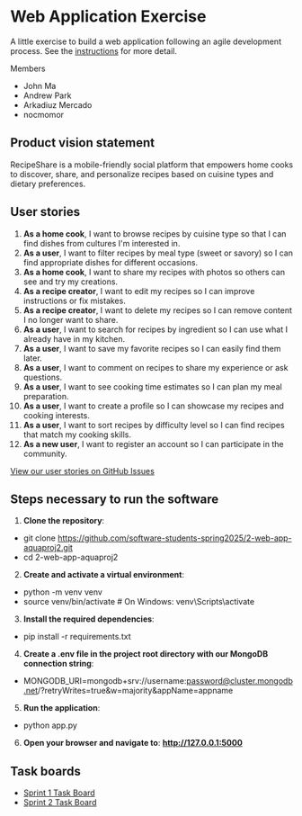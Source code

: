 # Web Application Exercise

A little exercise to build a web application following an agile development process. See the [instructions](instructions.md) for more detail.

Members
- John Ma
- Andrew Park
- Arkadiuz Mercado
- nocmomor

## Product vision statement

RecipeShare is a mobile-friendly social platform that empowers home cooks to discover, share, and personalize recipes based on cuisine types and dietary preferences.

## User stories

1. **As a home cook**, I want to browse recipes by cuisine type so that I can find dishes from cultures I'm interested in.
2. **As a user**, I want to filter recipes by meal type (sweet or savory) so I can find appropriate dishes for different occasions.
3. **As a home cook**, I want to share my recipes with photos so others can see and try my creations.
4. **As a recipe creator**, I want to edit my recipes so I can improve instructions or fix mistakes.
5. **As a recipe creator**, I want to delete my recipes so I can remove content I no longer want to share.
6. **As a user**, I want to search for recipes by ingredient so I can use what I already have in my kitchen.
7. **As a user**, I want to save my favorite recipes so I can easily find them later.
8. **As a user**, I want to comment on recipes to share my experience or ask questions.
9. **As a user**, I want to see cooking time estimates so I can plan my meal preparation.
10. **As a user**, I want to create a profile so I can showcase my recipes and cooking interests.
11. **As a user**, I want to sort recipes by difficulty level so I can find recipes that match my cooking skills.
12. **As a new user**, I want to register an account so I can participate in the community.

[View our user stories on GitHub Issues](https://github.com/software-students-spring2025/2-web-app-aquaproj2/issues)

## Steps necessary to run the software

1. **Clone the repository**:
- git clone https://github.com/software-students-spring2025/2-web-app-aquaproj2.git
- cd 2-web-app-aquaproj2
2. **Create and activate a virtual environment**:
- python -m venv venv
- source venv/bin/activate  # On Windows: venv\Scripts\activate
3. **Install the required dependencies**:
- pip install -r requirements.txt
4. **Create a .env file in the project root directory with our MongoDB connection string**:
- MONGODB_URI=mongodb+srv://username:password@cluster.mongodb.net/?retryWrites=true&w=majority&appName=appname
5. **Run the application**:
- python app.py
6. **Open your browser and navigate to**: **http://127.0.0.1:5000**

## Task boards
- [Sprint 1 Task Board](https://github.com/orgs/software-students-spring2025/projects/53)
- [Sprint 2 Task Board](https://github.com/orgs/software-students-spring2025/projects/109)
